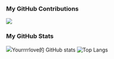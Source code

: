 
<!--
**Yourrrrlove/Yourrrrlove** is a ✨ _special_ ✨ repository because its `README.md` (this file) appears on your GitHub profile.

Here are some ideas to get you started:

- 🔭 I’m currently working on ...
- 🌱 I’m currently learning ...
- 👯 I’m looking to collaborate on ...
- 🤔 I’m looking for help with ...
- 💬 Ask me about ...
- 📫 How to reach me: ...
- 😄 Pronouns: ...
- ⚡ Fun fact: ...
-->
### My GitHub Contributions

![](https://usercontent.githubfast.com/raw/Yourrrrlove/Yourrrrlove/main/assets/github-contribution-grid-snake.svg)

### My GitHub Stats

![Yourrrrlove的 GitHub stats](https://github-readme-stats.vercel.app/api?username=Yourrrrlove&show_icons=true)
![Top Langs](https://github-readme-stats.vercel.app/api/top-langs/?username=Yourrrrlove&layout=compact)

